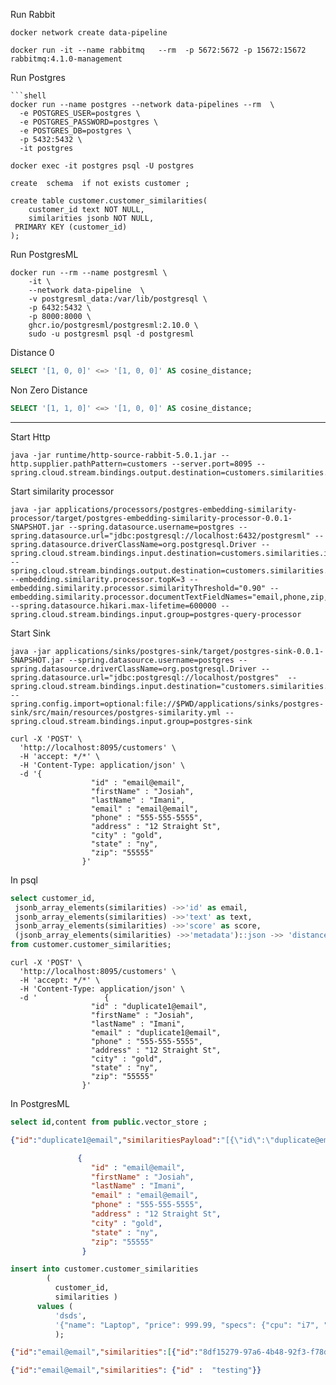 Run Rabbit

```shell
docker network create data-pipeline
```

```shell
docker run -it --name rabbitmq   --rm  -p 5672:5672 -p 15672:15672  rabbitmq:4.1.0-management 
```


Run Postgres

```shell
```shell
docker run --name postgres --network data-pipelines --rm  \
  -e POSTGRES_USER=postgres \
  -e POSTGRES_PASSWORD=postgres \
  -e POSTGRES_DB=postgres \
  -p 5432:5432 \
  -it postgres    
```

```shell
docker exec -it postgres psql -U postgres
```


```shell
create  schema  if not exists customer ;

create table customer.customer_similarities(
    customer_id text NOT NULL,
    similarities jsonb NOT NULL,
 PRIMARY KEY (customer_id)
);
```


Run PostgresML

```shell
docker run --rm --name postgresml \
    -it \
    --network data-pipeline  \
    -v postgresml_data:/var/lib/postgresql \
    -p 6432:5432 \
    -p 8000:8000 \
    ghcr.io/postgresml/postgresml:2.10.0 \
    sudo -u postgresml psql -d postgresml
```


Distance 0

```sql
SELECT '[1, 0, 0]' <=> '[1, 0, 0]' AS cosine_distance;
```

Non Zero Distance
```sql
SELECT '[1, 1, 0]' <=> '[1, 0, 0]' AS cosine_distance;
```



---------------------------


Start Http

```shell
java -jar runtime/http-source-rabbit-5.0.1.jar --http.supplier.pathPattern=customers --server.port=8095 --spring.cloud.stream.bindings.output.destination=customers.similarities.input
```


Start similarity processor

```shell
java -jar applications/processors/postgres-embedding-similarity-processor/target/postgres-embedding-similarity-processor-0.0.1-SNAPSHOT.jar --spring.datasource.username=postgres --spring.datasource.url="jdbc:postgresql://localhost:6432/postgresml" --spring.datasource.driverClassName=org.postgresql.Driver --spring.cloud.stream.bindings.input.destination=customers.similarities.input --spring.cloud.stream.bindings.output.destination=customers.similarities.output --embedding.similarity.processor.topK=3 --embedding.similarity.processor.similarityThreshold="0.90" --embedding.similarity.processor.documentTextFieldNames="email,phone,zip,state,city,address,lastName,firstName" --spring.datasource.hikari.max-lifetime=600000 --spring.cloud.stream.bindings.input.group=postgres-query-processor
```





Start Sink


```shell
java -jar applications/sinks/postgres-sink/target/postgres-sink-0.0.1-SNAPSHOT.jar --spring.datasource.username=postgres --spring.datasource.driverClassName=org.postgresql.Driver --spring.datasource.url="jdbc:postgresql://localhost/postgres"  --spring.cloud.stream.bindings.input.destination="customers.similarities.output" --spring.config.import=optional:file://$PWD/applications/sinks/postgres-sink/src/main/resources/postgres-similarity.yml --spring.cloud.stream.bindings.input.group=postgres-sink
```

```shell
curl -X 'POST' \
  'http://localhost:8095/customers' \
  -H 'accept: */*' \
  -H 'Content-Type: application/json' \
  -d '{
                  "id" : "email@email",
                  "firstName" : "Josiah",
                  "lastName" : "Imani",
                  "email" : "email@email",
                  "phone" : "555-555-5555",
                  "address" : "12 Straight St",
                  "city" : "gold",
                  "state" : "ny",
                  "zip": "55555"
                }'
```


In psql

```sql
select customer_id,
 jsonb_array_elements(similarities) ->>'id' as email, 
 jsonb_array_elements(similarities) ->>'text' as text,
 jsonb_array_elements(similarities) ->>'score' as score,
 (jsonb_array_elements(similarities) ->>'metadata')::json ->> 'distance' as distance
from customer.customer_similarities;
```


```shell
curl -X 'POST' \
  'http://localhost:8095/customers' \
  -H 'accept: */*' \
  -H 'Content-Type: application/json' \
  -d '               {
                  "id" : "duplicate1@email",
                  "firstName" : "Josiah",
                  "lastName" : "Imani",
                  "email" : "duplicate1@email",
                  "phone" : "555-555-5555",
                  "address" : "12 Straight St",
                  "city" : "gold",
                  "state" : "ny",
                  "zip": "55555"
                }'
```


In PostgresML

```sql
select id,content from public.vector_store ;
```


```json
{"id":"duplicate1@email","similaritiesPayload":"[{\"id\":\"duplicate@email\",\"text\":\"duplicate@email,555-555-5555,55555,ny,gold,12 Straight St,Imani,Josiah\",\"media\":null,\"metadata\":{\"distance\":0.001647779},\"score\":0.9983522209804505},{\"id\":\"duplicate5@email\",\"text\":\"duplicate5@email,555-555-5555,55555,ny,gold,12 Straight St,Imani,Josiah\",\"media\":null,\"metadata\":{\"distance\":0.001648155},\"score\":0.998351844958961}]"}
```


```json
               {
                  "id" : "email@email",
                  "firstName" : "Josiah",
                  "lastName" : "Imani",
                  "email" : "email@email",
                  "phone" : "555-555-5555",
                  "address" : "12 Straight St",
                  "city" : "gold",
                  "state" : "ny",
                  "zip": "55555"
                }
```




```sql
insert into customer.customer_similarities
        (
          customer_id,
          similarities )
      values (
          'dsds',
          '{"name": "Laptop", "price": 999.99, "specs": {"cpu": "i7", "ram": "16GB"}}'
          ); 
```



```json
{"id":"email@email","similarities":[{"id":"8df15279-97a6-4b48-92f3-f78d045d9cc4","text":"email@email,555-555-5555,55555,ny,gold,12 Straight St,Imani,Josiah","score":1.0},{"id":"duplicate@email","text":"duplicate@email,555-555-5555,55555,ny,gold,12 Straight St,Imani,Josiah","score":0.9934384510852396}]}
```


```json
{"id":"email@email","similarities": {"id" :  "testing"}}
```


